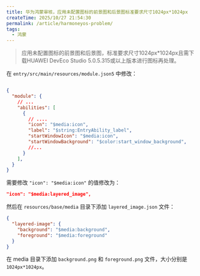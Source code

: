 ```yaml
---
title: 华为鸿蒙审核，应用未配置图标的前景图和后景图标准要求尺寸1024px*1024px
createTime: 2025/10/27 21:54:30
permalink: /article/harmoneyos-problem/
tags:
  - 鸿蒙
---
```



> 应用未配置图标的前景图和后景图，标准要求尺寸1024px*1024px且需下载HUAWEI DevEco Studio 5.0.5.315或以上版本进行图标再处理。

在 `entry/src/main/resources/module.json5` 中修改：

```json

{
  "module": {
    // ...
    "abilities": [
      {
        // ....
        "icon": "$media:icon",
        "label": "$string:EntryAbility_label",
        "startWindowIcon": "$media:icon",
        "startWindowBackground": "$color:start_window_background",
        //...
      }
    ],
  }
}
```

需要修改 `"icon": "$media:icon"` 的值修改为： 

```json
"icon": "$media:layered_image",
```

然后在 `resources/base/media` 目录下添加 `layered_image.json` 文件：

```json
{
  "layered-image": {
    "background": "$media:background",
    "foreground": "$media:foreground"
  }
}
```

在 media 目录下添加 `background.png` 和 `foreground.png` 文件，大小分别是 `1024px*1024px`。


